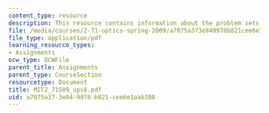 ```yaml
---
content_type: resource
description: This resource contains information about the problem sets of the course.
file: /media/courses/2-71-optics-spring-2009/a7075a373e849978b821cee6e1aab388_MIT2_71S09_ups8.pdf
file_type: application/pdf
learning_resource_types:
- Assignments
ocw_type: OCWFile
parent_title: Assignments
parent_type: CourseSection
resourcetype: Document
title: MIT2_71S09_ups8.pdf
uid: a7075a37-3e84-9978-b821-cee6e1aab388
---
```

